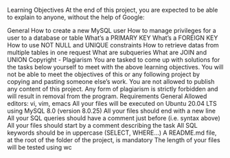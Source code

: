 Learning Objectives
At the end of this project, you are expected to be able to explain to anyone, without the help of Google:

General
How to create a new MySQL user
How to manage privileges for a user to a database or table
What’s a PRIMARY KEY
What’s a FOREIGN KEY
How to use NOT NULL and UNIQUE constraints
How to retrieve datas from multiple tables in one request
What are subqueries
What are JOIN and UNION
Copyright - Plagiarism
You are tasked to come up with solutions for the tasks below yourself to meet with the above learning objectives.
You will not be able to meet the objectives of this or any following project by copying and pasting someone else’s work.
You are not allowed to publish any content of this project.
Any form of plagiarism is strictly forbidden and will result in removal from the program.
Requirements
General
Allowed editors: vi, vim, emacs
All your files will be executed on Ubuntu 20.04 LTS using MySQL 8.0 (version 8.0.25)
All your files should end with a new line
All your SQL queries should have a comment just before (i.e. syntax above)
All your files should start by a comment describing the task
All SQL keywords should be in uppercase (SELECT, WHERE…)
A README.md file, at the root of the folder of the project, is mandatory
The length of your files will be tested using wc